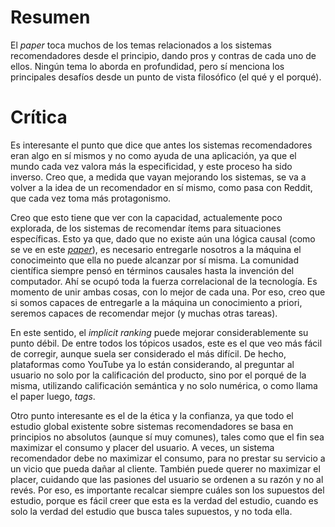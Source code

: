 # Resumen

El *paper* toca muchos de los temas relacionados a los sistemas recomendadores desde el principio,
dando pros y contras de cada uno de ellos. Ningún tema lo aborda en profundidad, pero sí menciona
los principales desafíos desde un punto de vista filosófico (el qué y el porqué).


# Crítica

Es interesante el punto que dice que antes los sistemas recomendadores eran algo en sí mismos
y no como ayuda de una aplicación, ya que el mundo cada vez valora más la especificidad, y este
proceso ha sido inverso. Creo que, a medida que vayan mejorando los sistemas, se va a volver a
la idea de un recomendador en sí mismo, como pasa con Reddit, que cada vez toma más protagonismo.

Creo que esto tiene que ver con la capacidad, actualemente poco explorada, de los sistemas de
recomendar ítems para situaciones específicas. Esto ya que, dado que no existe aún una lógica
causal (como se ve en este [*paper*](http://scielo.sld.cu/scielo.php?script=sci_arttext&pid=S2307-21132013000100006)),
es necesario entregarle nosotros a la máquina el conocimeinto que ella no puede alcanzar
por sí misma. La comunidad científica siempre pensó en términos causales hasta la invención del
computador. Ahí se ocupó toda la fuerza correlacional de la tecnología. Es momento de unir ambas
cosas, con lo mejor de cada una. Por eso, creo que si somos capaces de entregarle a la máquina un
conocimiento a priori, seremos capaces de recomendar mejor (y muchas otras tareas).

En este sentido, el *implicit ranking* puede mejorar considerablemente su punto débil. De entre
todos los tópicos usados, este es el que veo más fácil de corregir, aunque suela ser considerado
el más difícil. De hecho, plataformas como YouTube ya lo están considerando, al preguntar al usuario
no solo por la calificación del producto, sino por el porqué de la misma, utilizando calificación
semántica y no solo numérica, o como llama el paper luego, *tags*.

Otro punto interesante es el de la ética y la confianza, ya que todo el estudio global existente sobre
sistemas recomendadores se basa en principios no absolutos (aunque sí muy comunes), tales como que el
fin sea maximizar el consumo y placer del usuario. A veces, un sistema recomendador debe no maximizar
el consumo, para no prestar su servicio a un vicio que pueda dañar al cliente. También puede querer no
maximizar el placer, cuidando que las pasiones del usuario se ordenen a su razón y no al revés. Por eso,
es importante recalcar siempre cuáles son los supuestos del estudio, porque es fácil creer que esta es
la verdad del estudio, cuando es solo la verdad del estudio que busca tales supuestos, y no toda ella.